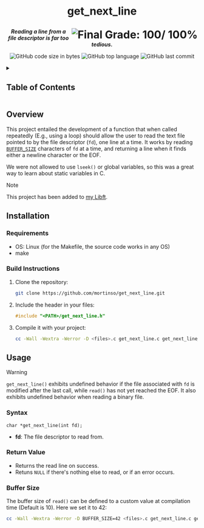 <h1>
	<p align="center">get_next_line</p>
	<img align="right" alt="Final Grade: 100/ 100%" src="https://img.shields.io/badge/-%20100%20%2F%20100-success">
</h1>
<p align="center">
	<b><i>Reading a line from a file descriptor is far too tedious.</b></i>
</p>
<p align="center">
	<img alt="GitHub code size in bytes" src="https://img.shields.io/github/languages/code-size/mortinso/get_next_line">
	<img alt="GitHub top language" src="https://img.shields.io/github/languages/top/mortinso/get_next_line">
	<img alt="GitHub last commit" src="https://img.shields.io/github/last-commit/mortinso/get_next_line">
</p>

<details>
	<summary><h2>Table of Contents</h2></summary>

<table>
<tr>
<td>

1. [Overview](https://github.com/mortinso/get_next_line/#overview) 
2. [Installation](https://github.com/mortinso/get_next_line/#installation)

   2.1. [Requirements](https://github.com/mortinso/get_next_line/#requirements)

   2.2. [Build Instructions](https://github.com/mortinso/get_next_line/#build-instructions)
3. [Usage](https://github.com/mortinso/get_next_line/#usage)

	3.1. [Syntax](https://github.com/mortinso/get_next_line/#syntax)

	3.2. [Return Value](https://github.com/mortinso/get_next_line/#return-value)
	
	3.3. [Buffer Size](https://github.com/mortinso/get_next_line/#buffer-size)
</td>
</tr>
</table>
</details>

## Overview
This project entailed the development of a function that when called repeatedly (E.g., using a loop) should allow the user to read the text file pointed to by the file descriptor (`fd`), one line at a time. It works by reading [`BUFFER_SIZE`](https://github.com/mortinso/get_next_line/#buffer-size) characters of `fd` at a time, and returning a line when it finds either a newline character or the EOF.

We were not allowed to use `lseek()` or global variables, so this was a great way to learn about static variables in C.

> [!NOTE]
> This project has been added to [my Libft](https://github.com/mortinso/Libft).

## Installation
### Requirements
- OS: Linux (for the Makefile, the source code works in any OS)
- make

### Build Instructions
1. Clone the repository:
   ```bash
   git clone https://github.com/mortinso/get_next_line.git
   ```
2. Include the header in your files:
	```C
	#include "<PATH>/get_next_line.h"
	```
2. Compile it with your project:
   ```bash
   cc -Wall -Wextra -Werror -D <files>.c get_next_line.c get_next_line_utils.c
   ```

## Usage
> [!WARNING]
> `get_next_line()` exhibits undefined behavior if the file associated with `fd` is modified after the last call, while `read()` has not yet reached the EOF.
> It also exhibits undefined behavior when reading a binary file.
### Syntax
```
char *get_next_line(int fd);
```
- **fd**: The file descriptor to read from.

### Return Value
- Returns the read line on success.
- Retuns `NULL` if there's nothing else to read, or if an error occurs.

### Buffer Size
The buffer size of `read()` can be defined to a custom value at compilation time (Default is 10). Here we set it to 42:
```bash
cc -Wall -Wextra -Werror -D BUFFER_SIZE=42 <files>.c get_next_line.c get_next_line_utils.c
```
